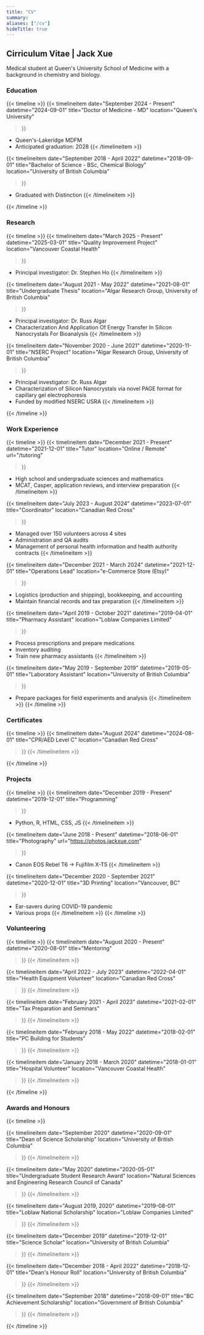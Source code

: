 ```yaml
---
title: "CV"
summary: 
aliases: ["/cv"]
hideTitle: true
---
```


## Cirriculum Vitae | Jack Xue

Medical student at Queen's University School of Medicine with a background in chemistry and biology.

### Education

{{< timeline >}}
  {{< timelineitem 
      date="September 2024 - Present" 
      datetime="2024-09-01" 
      title="Doctor of Medicine - MD"
      location="Queen's University"
  >}}
  - Queen's-Lakeridge MDFM
  - Anticipated graduation: 2028
  {{< /timelineitem >}}

  {{< timelineitem 
      date="September 2018 - April 2022" 
      datetime="2018-09-01" 
      title="Bachelor of Science - BSc, Chemical Biology" 
      location="University of British Columbia"
  >}}
  - Graduated with Distinction
  {{< /timelineitem >}}

{{< /timeline >}}

### Research

{{< timeline >}}
  {{< timelineitem 
      date="March 2025 - Present" 
      datetime="2025-03-01" 
      title="Quality Improvement Project"
      location="Vancouver Coastal Health"
  >}}
  - Principal investigator: Dr. Stephen Ho
  {{< /timelineitem >}}

  {{< timelineitem 
      date="August 2021 - May 2022" 
      datetime="2021-08-01" 
      title="Undergraduate Thesis"
      location="Algar Research Group, University of British Columbia"
  >}}
  - Principal investigator: Dr. Russ Algar
  - Characterization And Application Of Energy Transfer In Silicon Nanocrystals For Bioanalysis
  {{< /timelineitem >}}

  {{< timelineitem 
      date="November 2020 - June 2021" 
      datetime="2020-11-01" 
      title="NSERC Project" 
      location="Algar Research Group, University of British Columbia"
  >}}
  - Principal investigator: Dr. Russ Algar
  - Characterization of Silicon Nanocrystals via novel PAGE format for capillary gel electrophoresis
  - Funded by modified NSERC USRA
  {{< /timelineitem >}}

{{< /timeline >}}


### Work Experience

{{< timeline >}}
  {{< timelineitem 
      date="December 2021 - Present" 
      datetime="2021-12-01" 
      title="Tutor" 
      location="Online / Remote"
      url="/tutoring"
  >}}
  - High school and undergraduate sciences and mathematics
  - MCAT, Casper, application reviews, and interview preparation
  {{< /timelineitem >}}

  {{< timelineitem 
      date="July 2023 - August 2024" 
      datetime="2023-07-01" 
      title="Coordinator" 
      location="Canadian Red Cross"
  >}}
  - Managed over 150 volunteers across 4 sites
  - Administration and QA audits
  - Management of personal health information and health authority contracts
  {{< /timelineitem >}}

  {{< timelineitem 
      date="December 2021 - March 2024" 
      datetime="2021-12-01" 
      title="Operations Lead" 
      location="e-Commerce Store (Etsy)"
  >}}
  - Logistics (production and shipping), bookkeeping, and accounting
  - Maintain financial records and tax preparation
  {{< /timelineitem >}}

  {{< timelineitem 
      date="April 2019 - October 2021" 
      datetime="2019-04-01" 
      title="Pharmacy Assistant" 
      location="Loblaw Companies Limited"
  >}}
  - Process prescriptions and prepare medications
  - Inventory auditing
  - Train new pharmacy assistants
  {{< /timelineitem >}}

  {{< timelineitem 
      date="May 2019 - September 2019" 
      datetime="2019-05-01" 
      title="Laboratory Assistant" 
      location="University of British Columbia"
  >}}
  - Prepare packages for field experiments and analysis
  {{< /timelineitem >}}
{{< /timeline >}}

### Certificates

{{< timeline >}}
  {{< timelineitem 
      date="August 2024" 
      datetime="2024-08-01" 
      title="CPR/AED Level C"
      location="Canadian Red Cross"
  >}}
  {{< /timelineitem >}}

{{< /timeline >}}

### Projects

{{< timeline >}}
  {{< timelineitem 
      date="December 2019 - Present" 
      datetime="2019-12-01" 
      title="Programming" 
  >}}
  - Python, R, HTML, CSS, JS
  {{< /timelineitem >}}

  {{< timelineitem 
      date="June 2018 - Present" 
      datetime="2018-06-01" 
      title="Photography" 
      url="https://photos.jackxue.com"
  >}}
  - Canon EOS Rebel T6 &rarr; Fujifilm X-T5
  {{< /timelineitem >}}


  {{< timelineitem 
      date="December 2020 - September 2021" 
      datetime="2020-12-01" 
      title="3D Printing"
      location="Vancouver, BC"
  >}}
  - Ear-savers during COVID-19 pandemic
  - Various props
  {{< /timelineitem >}}
{{< /timeline >}}

### Volunteering

{{< timeline >}}
  {{< timelineitem 
      date="August 2020 - Present" 
      datetime="2020-08-01" 
      title="Mentoring"
  >}}
  {{< /timelineitem >}}

  {{< timelineitem 
      date="April 2022 - July 2023" 
      datetime="2022-04-01" 
      title="Health Equipment Volunteer" 
      location="Canadian Red Cross"
  >}}
  {{< /timelineitem >}}

  {{< timelineitem 
      date="February 2021 - April 2023" 
      datetime="2021-02-01" 
      title="Tax Preparation and Seminars" 
  >}}
  {{< /timelineitem >}}

  {{< timelineitem 
      date="February 2018 - May 2022" 
      datetime="2018-02-01" 
      title="PC Building for Students" 
  >}}
  {{< /timelineitem >}}

  {{< timelineitem 
      date="January 2018 - March 2020" 
      datetime="2018-01-01" 
      title="Hospital Volunteer" 
      location="Vancouver Coastal Health"
  >}}
  {{< /timelineitem >}}

{{< /timeline >}}

### Awards and Honours

{{< timeline >}}

  {{< timelineitem 
      date="September 2020" 
      datetime="2020-09-01" 
      title="Dean of Science Scholarship"
      location="University of British Columbia"
  >}}
  {{< /timelineitem >}}

  {{< timelineitem 
      date="May 2020" 
      datetime="2020-05-01" 
      title="Undergraduate Student Research Award"
      location="Natural Sciences and Engineering Research Council of Canada"
  >}}
  {{< /timelineitem >}}

  {{< timelineitem 
      date="August 2019, 2020" 
      datetime="2019-08-01" 
      title="Loblaw National Scholarship"
      location="Loblaw Companies Limited"
  >}}
  {{< /timelineitem >}}

  {{< timelineitem 
      date="December 2019" 
      datetime="2019-12-01" 
      title="Science Scholar"
      location="University of British Columbia"
  >}}
  {{< /timelineitem >}}

  {{< timelineitem 
      date="December 2018 - April 2022" 
      datetime="2018-12-01" 
      title="Dean's Honour Roll"
      location="University of British Columbia"
  >}}
  {{< /timelineitem >}}

  {{< timelineitem 
      date="September 2018" 
      datetime="2018-09-01" 
      title="BC Achievement Scholarship"
      location="Government of British Columbia"
  >}}
  {{< /timelineitem >}}

{{< /timeline >}}